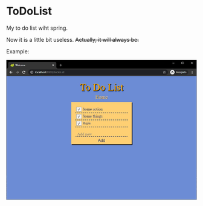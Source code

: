 # ToDoList
My to do list wiht spring.

Now it is a little bit useless.
~~Actually, it will always be.~~

Example:

<img src="img/screenshot_0.0.1.jpg" />
